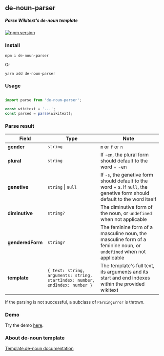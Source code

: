## de-noun-parser
##### Parse Wikitext's de-noun template


[![npm version](https://badge.fury.io/js/de-noun-parser.svg)](https://badge.fury.io/js/de-noun-parser)

### Install

``` 
npm i de-noun-parser 
```
Or

``` 
yarn add de-noun-parser 
```

### Usage

``` ts

import parse from 'de-noun-parser';

const wikitext = '...';
const parsed = parse(wikitext);

```

### Parse result

| Field            | Type                                                                        | Note                                                                                                                      |
| ---------------- | --------------------------------------------------------------------------- | ------------------------------------------------------------------------------------------------------------------------- |
| **gender**       | `string`                                                                    | `m` or `f` or `n`                                                                                                         |
| **plural**       | `string`                                                                    | If `-en`, the plural form should default to the word + -en                                                                |
| **genetive**     | `string` \| `null`                                                          | If `-s`, the genetive form should default to the word + s. If `null`, the genetive form should default to the word itself |  |
| **diminutive**   | `string?`                                                                   | The diminutive form of the noun, or `undefined` when not applicable                                                       |
| **genderedForm** | `string?`                                                                   | The feminine form of a masculine noun, the masculine form of a feminine noun, or `undefined` when not applicable          |
| **template**         | `{ text: string, arguments: string, startIndex: number, endIndex: number }` | The template's full text, its arguments and its start and end indexes within the provided wikitext                        |

If the parsing is not successful, a subclass of `ParsingError` is thrown.

### Demo

Try the demo [here](https://dev.maroun-baydoun.com/de-noun-parser/#demo).

### About de-noun template

[Template:de-noun documentation](https://en.wiktionary.org/wiki/Template:de-noun)
